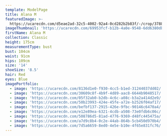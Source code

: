 ```yaml
---
template: ModelPage
title: Alana M
featuredImage: >-
  https://ucarecdn.com/d5eae2ad-32c5-4002-92a4-0cd282b2b83f/-/crop/3788x1990/0,0/-/preview/
imageThumbnail: 'https://ucarecdn.com/69953fcf-b12b-4a0e-9548-6dd6380db3a8/'
firstName: Alana M
collection: Classic
height: 175cm
measurementType: bust
bust: 104cm
waist: 91cm
hips: 109cm
size: '14'
shoeSize: '8.5'
hair: Red
eyes: Blue
imagePortfolio:
  - image: 'https://ucarecdn.com/8136d1e0-f930-4cc5-b1ed-31244037dd02/'
  - image: 'https://ucarecdn.com/30609c8f-4b9f-4d89-aac8-6644b9048517/'
  - image: 'https://ucarecdn.com/05f32ab0-b2db-4c6c-a08c-b3a2a414d2e9/'
  - image: 'https://ucarecdn.com/50b23993-424e-45fe-a72e-b2526f04af17/'
  - image: 'https://ucarecdn.com/befbf137-2915-426e-9fbc-90146c6470a4/'
  - image: 'https://ucarecdn.com/e12e89ea-6321-4cdb-a508-73e0fdb6c06c/'
  - image: 'https://ucarecdn.com/508786d5-81ad-4776-9369-d48fc445475a/'
  - image: 'https://ucarecdn.com/a7d9c8b4-0c2e-44ab-864b-5cb450d970b4/'
  - image: 'https://ucarecdn.com/7d5a6659-8ed0-4e5e-b10e-4f65e831fc76/'
---
```


